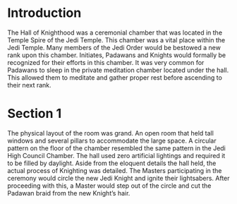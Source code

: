 # Introduction

The Hall of Knighthood was a ceremonial chamber that was located in the Temple Spire of the Jedi Temple.
This chamber was a vital place within the Jedi Temple.
Many members of the Jedi Order would be bestowed a new rank upon this chamber.
Initiates, Padawans and Knights would formally be recognized for their efforts in this chamber.
It was very common for Padawans to sleep in the private meditation chamber located under the hall.
This allowed them to meditate and gather proper rest before ascending to their next rank.

# Section 1

The physical layout of the room was grand.
An open room that held tall windows and several pillars to accommodate the large space.
A circular pattern on the floor of the chamber resembled the same pattern in the Jedi High Council Chamber.
The hall used zero artificial lightings and required it to be filled by daylight.
Aside from the eloquent details the hall held, the actual process of Knighting was detailed.
The Masters participating in the ceremony would circle the new Jedi Knight and ignite their lightsabers.
After proceeding with this, a Master would step out of the circle and cut the Padawan braid from the new Knight’s hair.
